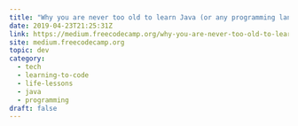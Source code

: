 ```yaml
---
title: "Why you are never too old to learn Java (or any programming language)"
date: 2019-04-23T21:25:31Z
link: https://medium.freecodecamp.org/why-you-are-never-too-old-to-learn-java-or-any-programming-language-a62603e89448?source=rss----336d898217ee---4
site: medium.freecodecamp.org
topic: dev
category:
  - tech
  - learning-to-code
  - life-lessons
  - java
  - programming
draft: false
---
```

